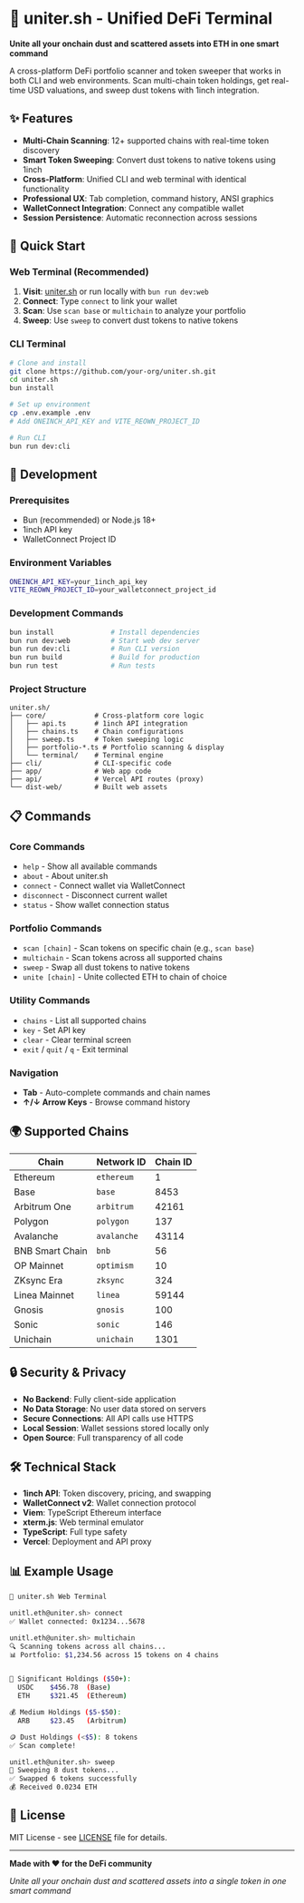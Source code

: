 # 🦄 uniter.sh - Unified DeFi Terminal

**Unite all your onchain dust and scattered assets into ETH in one smart command**

A cross-platform DeFi portfolio scanner and token sweeper that works in both CLI and web environments. Scan multi-chain token holdings, get real-time USD valuations, and sweep dust tokens with 1inch integration.

## ✨ Features

- **Multi-Chain Scanning**: 12+ supported chains with real-time token discovery
- **Smart Token Sweeping**: Convert dust tokens to native tokens using 1inch
- **Cross-Platform**: Unified CLI and web terminal with identical functionality
- **Professional UX**: Tab completion, command history, ANSI graphics
- **WalletConnect Integration**: Connect any compatible wallet
- **Session Persistence**: Automatic reconnection across sessions

## 🚀 Quick Start

### Web Terminal (Recommended)
1. **Visit**: [uniter.sh](https://uniter.sh) or run locally with `bun run dev:web`
2. **Connect**: Type `connect` to link your wallet
3. **Scan**: Use `scan base` or `multichain` to analyze your portfolio
4. **Sweep**: Use `sweep` to convert dust tokens to native tokens

### CLI Terminal
```bash
# Clone and install
git clone https://github.com/your-org/uniter.sh.git
cd uniter.sh
bun install

# Set up environment
cp .env.example .env
# Add ONEINCH_API_KEY and VITE_REOWN_PROJECT_ID

# Run CLI
bun run dev:cli
```

## 🔧 Development

### Prerequisites
- Bun (recommended) or Node.js 18+
- 1inch API key
- WalletConnect Project ID

### Environment Variables
```bash
ONEINCH_API_KEY=your_1inch_api_key
VITE_REOWN_PROJECT_ID=your_walletconnect_project_id
```

### Development Commands
```bash
bun install              # Install dependencies
bun run dev:web          # Start web dev server
bun run dev:cli          # Run CLI version
bun run build            # Build for production
bun run test             # Run tests
```

### Project Structure
```
uniter.sh/
├── core/            # Cross-platform core logic
│   ├── api.ts       # 1inch API integration
│   ├── chains.ts    # Chain configurations
│   ├── sweep.ts     # Token sweeping logic
│   ├── portfolio-*.ts # Portfolio scanning & display
│   └── terminal/    # Terminal engine
├── cli/             # CLI-specific code
├── app/             # Web app code
├── api/             # Vercel API routes (proxy)
└── dist-web/        # Built web assets
```

## 📋 Commands

### Core Commands
- `help` - Show all available commands
- `about` - About uniter.sh
- `connect` - Connect wallet via WalletConnect
- `disconnect` - Disconnect current wallet
- `status` - Show wallet connection status

### Portfolio Commands
- `scan [chain]` - Scan tokens on specific chain (e.g., `scan base`)
- `multichain` - Scan tokens across all supported chains
- `sweep` - Swap all dust tokens to native tokens
- `unite [chain]` - Unite collected ETH to chain of choice

### Utility Commands
- `chains` - List all supported chains
- `key` - Set API key
- `clear` - Clear terminal screen
- `exit` / `quit` / `q` - Exit terminal

### Navigation
- **Tab** - Auto-complete commands and chain names
- **↑/↓ Arrow Keys** - Browse command history

## 🌍 Supported Chains

| Chain | Network ID | Chain ID |
|-------|------------|----------|
| Ethereum | `ethereum` | 1 |
| Base | `base` | 8453 |
| Arbitrum One | `arbitrum` | 42161 |
| Polygon | `polygon` | 137 |
| Avalanche | `avalanche` | 43114 |
| BNB Smart Chain | `bnb` | 56 |
| OP Mainnet | `optimism` | 10 |
| ZKsync Era | `zksync` | 324 |
| Linea Mainnet | `linea` | 59144 |
| Gnosis | `gnosis` | 100 |
| Sonic | `sonic` | 146 |
| Unichain | `unichain` | 1301 |

## 🔒 Security & Privacy

- **No Backend**: Fully client-side application
- **No Data Storage**: No user data stored on servers
- **Secure Connections**: All API calls use HTTPS
- **Local Session**: Wallet sessions stored locally only
- **Open Source**: Full transparency of all code

## 🛠 Technical Stack

- **1inch API**: Token discovery, pricing, and swapping
- **WalletConnect v2**: Wallet connection protocol
- **Viem**: TypeScript Ethereum interface
- **xterm.js**: Web terminal emulator
- **TypeScript**: Full type safety
- **Vercel**: Deployment and API proxy

## 📊 Example Usage

```bash
🦄 uniter.sh Web Terminal

unitl.eth@uniter.sh> connect
✅ Wallet connected: 0x1234...5678

unitl.eth@uniter.sh> multichain
🔍 Scanning tokens across all chains...
📊 Portfolio: $1,234.56 across 15 tokens on 4 chains


💎 Significant Holdings ($50+):
  USDC    $456.78  (Base)
  ETH     $321.45  (Ethereum)

💰 Medium Holdings ($5-$50):
  ARB     $23.45   (Arbitrum)

🪙 Dust Holdings (<$5): 8 tokens
✅ Scan complete!

unitl.eth@uniter.sh> sweep
🧹 Sweeping 8 dust tokens...
✅ Swapped 6 tokens successfully
💰 Received 0.0234 ETH
```

## 📄 License

MIT License - see [LICENSE](LICENSE) file for details.

---

**Made with ❤️ for the DeFi community**

*Unite all your onchain dust and scattered assets into a single token in one smart command*
